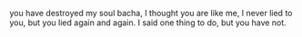 you have destroyed my soul bacha,
I thought you are like me, I never lied to you, but you lied again and again.
I said one thing to do, but you have not. 




